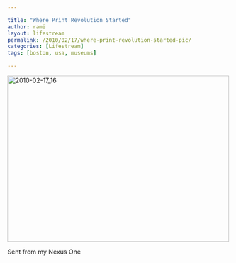```yaml
---

title: "Where Print Revolution Started"
author: rami
layout: lifestream 
permalink: /2010/02/17/where-print-revolution-started-pic/
categories: [Lifestream]
tags: [boston, usa, museums]

---
```


<div class='p_embed p_image_embed'>
  <a href="http://139.59.20.41/wp-content/uploads/2011/12/2010-02-17_16-45-15-scaled-1000.jpg"><img alt="2010-02-17_16" height="375" src="http://139.59.20.41/wp-content/uploads/2011/12/2010-02-17_16-45-15-scaled-1000.jpg?w=300" width="500" /></a>
</div></p> 

Sent from my Nexus One
